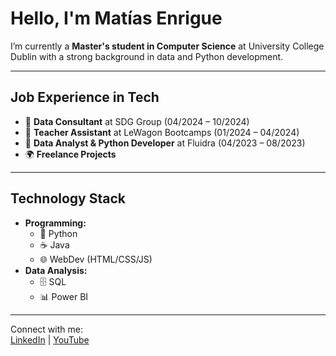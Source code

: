 # Hello, I'm Matías Enrigue

I’m currently a **Master's student in Computer Science** at University College Dublin with a strong background in data and Python development.

---

## Job Experience in Tech

- 💼 **Data Consultant** at SDG Group (04/2024 – 10/2024)
- 💼 **Teacher Assistant** at LeWagon Bootcamps (01/2024 – 04/2024)  
- 💼 **Data Analyst & Python Developer** at Fluidra (04/2023 – 08/2023)  
- 🌍 **Freelance Projects**  

---

## Technology Stack

- **Programming:**
  - 🐍 Python
  - ☕️ Java
  - 🌐 WebDev (HTML/CSS/JS)
- **Data Analysis:**
  - 🗄 SQL
  - 📊 Power BI

---

Connect with me:  
[LinkedIn](https://www.linkedin.com/in/matiasenrigue/) | [YouTube](https://www.youtube.com/@matiasenrigue)
